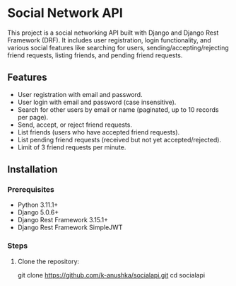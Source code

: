 # Social Network API

This project is a social networking API built with Django and Django Rest Framework (DRF). It includes user registration, login functionality, and various social features like searching for users, sending/accepting/rejecting friend requests, listing friends, and pending friend requests.

## Features

- User registration with email and password.
- User login with email and password (case insensitive).
- Search for other users by email or name (paginated, up to 10 records per page).
- Send, accept, or reject friend requests.
- List friends (users who have accepted friend requests).
- List pending friend requests (received but not yet accepted/rejected).
- Limit of 3 friend requests per minute.

## Installation

### Prerequisites

- Python 3.11.1+
- Django 5.0.6+
- Django Rest Framework 3.15.1+
- Django Rest Framework SimpleJWT

### Steps

1. Clone the repository:

   git clone  https://github.com/k-anushka/socialapi.git
   cd socialapi

